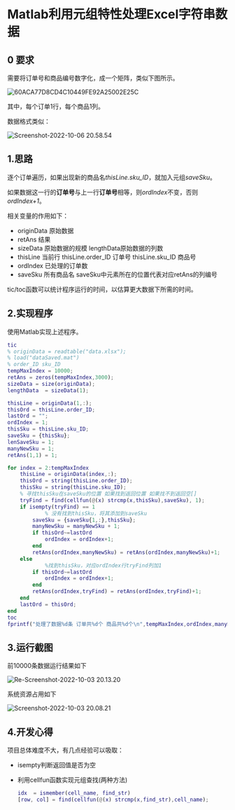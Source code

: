 # Matlab利用元组特性处理Excel字符串数据

## 0 要求

需要将订单号和商品编号数字化，成一个矩阵，类似下图所示。

![60ACA77D8CD4C10449FE92A25002E25C](https://nas.itrefer.com:5541/2022/10/03_60ACA77D8CD4C10449FE92A25002E25C.jpg)

其中，每个订单1行，每个商品1列。

数据格式类似：

![Screenshot-2022-10-06 20.58.54](https://nas.itrefer.com:5541/2022/10/06_Screenshot-2022-10-06%2020.58.54.png)

## 1.思路

逐个订单遍历，如果出现新的商品名*thisLine.sku_ID*，就加入元组*saveSku*。

如果数据这一行的**订单号**与上一行**订单号**相等，则*ordIndex*不变，否则*ordIndex+1*。

相关变量的作用如下：

+ originData 原始数据
+ retAns 结果
+ sizeData 原始数据的规模 lengthData原始数据的列数
+ thisLine 当前行 thisLine.order_ID 订单号 thisLine.sku_ID 商品号
+ ordIndex 已处理的订单数
+ saveSku 所有商品名 saveSku中元素所在的位置代表对应retAns的列编号

tic/toc函数可以统计程序运行的时间，以估算更大数据下所需的时间。

## 2.实现程序

使用Matlab实现上述程序。

```matlab
tic
% originData = readtable("data.xlsx");
% load("dataSaved.mat")
% order_ID sku_ID
tempMaxIndex = 10000;
retAns = zeros(tempMaxIndex,3000);
sizeData = size(originData);
lengthData  = sizeData(1);

thisLine = originData(1,:);
thisOrd = thisLine.order_ID;
lastOrd = "";
ordIndex = 1;
thisSku = thisLine.sku_ID;
saveSku = {thisSku};
lenSaveSku = 1;
manyNewSku = 1;
retAns(1,1) = 1;

for index = 2:tempMaxIndex
    thisLine = originData(index,:);
    thisOrd = string(thisLine.order_ID);
    thisSku = string(thisLine.sku_ID);
    % 寻找thisSku在saveSku的位置 如果找到返回位置 如果找不到返回空[]
    tryFind = find(cellfun(@(x) strcmp(x,thisSku),saveSku), 1);
    if isempty(tryFind) == 1
    		% 没有找到thisSku，将其添加到saveSku
        saveSku = {saveSku{1,:},thisSku};
        manyNewSku = manyNewSku + 1;
        if thisOrd~=lastOrd
            ordIndex = ordIndex+1;  
        end
        retAns(ordIndex,manyNewSku) = retAns(ordIndex,manyNewSku)+1;
    else
    		%找到thisSku，对应ordIndex行tryFind列加1
        if thisOrd~=lastOrd
            ordIndex = ordIndex+1;  
        end
        retAns(ordIndex,tryFind) = retAns(ordIndex,tryFind)+1;
    end
    lastOrd = thisOrd;
end
toc
fprintf("处理了数据%d条 订单共%d个 商品共%d个\n",tempMaxIndex,ordIndex,manyNewSku);
```

## 3.运行截图

前10000条数据运行结果如下

![Re-Screenshot-2022-10-03 20.13.20](https://nas.itrefer.com:5541/2022/10/03_Re-Screenshot-2022-10-03%2020.13.20.png)

系统资源占用如下

![Screenshot-2022-10-03 20.08.21](https://nas.itrefer.com:5541/2022/10/03_Screenshot-2022-10-03%2020.08.21.png)

## 4.开发心得

项目总体难度不大，有几点经验可以吸取：

+ isempty判断返回值是否为空

+ 利用cellfun函数实现元组查找(两种方法)

  ```Matlab
  idx  = ismember(cell_name, find_str)
  [row, col] = find(cellfun(@(x) strcmp(x,find_str),cell_name);
  ```

  